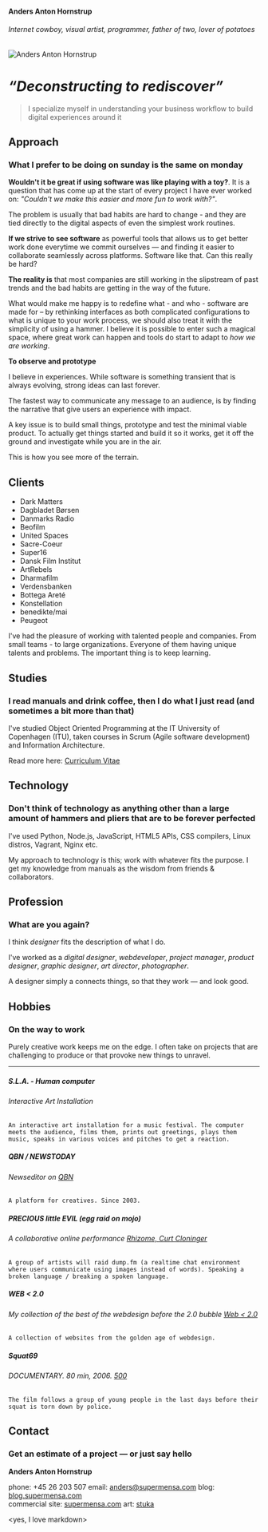 

#### Anders Anton Hornstrup
###### Internet cowboy, visual artist, programmer, father of two, lover of potatoes
![Anders Anton Hornstrup](/profileassets/anders.jpg "Anders Anton Hornstrup")    

# _“Deconstructing to rediscover”_

> I specialize myself in understanding your business workflow to build digital experiences around it

## Approach
### What I prefer to be doing on sunday is the same on monday

**Wouldn't it be great if using software was like playing with a toy?**. It is a question that has come up at the start of every project I have ever worked on: _"Couldn't we make this easier and more fun to work with?"_.  

The problem is usually that bad habits are hard to change - and they are tied directly to the digital aspects of even the simplest work routines.   

**If we strive to see software** as powerful tools that allows us to get better work done everytime we commit ourselves — and finding it easier to collaborate seamlessly across platforms. Software like that. Can this really be hard?

**The reality is** that most companies are still working in the slipstream of past trends and the bad habits are getting in the way of the future.

What would make me happy is to redefine what - and who - software are made for – by rethinking interfaces as both complicated configurations to what is unique to your work process, we should also treat it with the simplicity of using a hammer. I believe it is possible to enter such a magical space, where great work can happen and tools do start to adapt to _how we are working_.

**To observe and prototype**

I believe in experiences. While software is something transient that is always evolving, strong ideas can last forever.

The fastest way to communicate any message to an audience, is by finding the narrative that give users an experience with impact.

A key issue is to build small things, prototype and test the minimal viable product. To actually get things started and build it so it works, get it off the ground and investigate while you are in the air.  

This is how you see more of the terrain.

## Clients

* Dark Matters  
* Dagbladet Børsen  
* Danmarks Radio  
* Beofilm  
* United Spaces 
* Sacre-Coeur
* Super16  
* Dansk Film Institut  
* ArtRebels  
* Dharmafilm
* Verdensbanken
* Bottega Areté   
* Konstellation
* benedikte/mai 
* Peugeot  

I've had the pleasure of working with talented people and companies. From small teams - to large organizations. Everyone of them having unique talents and problems. The important thing is to keep learning. 

## Studies
### I read manuals and drink coffee, then I do what I just read (and sometimes a bit more than that)
  
I've studied Object Oriented Programming at the IT University of Copenhagen (ITU), taken courses in Scrum (Agile software development) and Information Architecture. 

Read more here: [Curriculum Vitae](anders.supermensa.com/eng-cv.pdf)

## Technology
### Don't think of technology as anything other than a large amount of hammers and pliers that are to be forever perfected

I've used Python, Node.js, JavaScript, HTML5 APIs, CSS compilers, Linux distros, Vagrant, Nginx etc.  

My approach to technology is this; work with whatever fits the purpose. I get my knowledge from manuals as the wisdom from friends & collaborators.


## Profession
### What are you again?

I think _designer_ fits the description of what I do.

I've worked as a _digital designer_, _webdeveloper_, _project manager_, _product designer_, _graphic designer_, _art director_, _photographer_.

A designer simply a connects things, so that they work — and look good.

## Hobbies
### On the way to work

Purely creative work keeps me on the edge. I often take on projects that are challenging to produce or that provoke new things to unravel.

---

##### S.L.A. - Human computer  
###### Interactive Art Installation

    An interactive art installation for a music festival. The computer meets the audience, films them, prints out greetings, plays them music, speaks in various voices and pitches to get a reaction.  

##### QBN / NEWSTODAY
###### Newseditor on [QBN](//qbn.com)
	A platform for creatives. Since 2003. 

##### PRECIOUS little EVIL (egg raid on mojo)  
###### A collaborative online performance [Rhizome, Curt Cloninger](http://rhizome.org/community/16929)

    A group of artists will raid dump.fm (a realtime chat environment where users communicate using images instead of words). Speaking a broken language / breaking a spoken language.

##### WEB < 2.0
######  My collection of the best of the webdesign before the 2.0 bubble [Web < 2.0](https://www.are.na/a-a/web-2-0)  
    A collection of websites from the golden age of webdesign.

##### Squat69  
###### DOCUMENTARY. 80 min, 2006. [500](http://www.imdb.com/title/tt0893575/)
    The film follows a group of young people in the last days before their squat is torn down by police.

## Contact
### Get an estimate of a project — or just say hello

**Anders Anton Hornstrup**

phone: +45 26 203 507 email: [anders@supermensa.com](mailto:anders@supermensa.com) blog: [blog.supermensa.com](//blog.supermensa.com)  
commercial site: [supermensa.com](//supermensa.com) art: [stuka](http://stuka.dk)


<yes, I love markdown>
